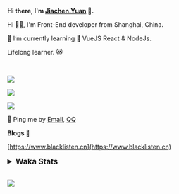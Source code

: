 <!-- <img align="right" src="https://github-readme-stats.vercel.app/api/top-langs/?username=blacklisten&layout=compact" /> -->

**Hi there, I'm [Jiachen.Yuan](https://www.blacklisten.cn) 👋.**

Hi 🙋‍♂️, I'm Front-End developer from Shanghai, China.

🌱 I’m currently learning 🥀 VueJS  React & NodeJs.

Lifelong learner. 😻

<br />

<img src="https://github-readme-stats.vercel.app/api/top-langs/?username=aaditkamat&layout=compact" /><br />

<img src="https://github-readme-stats.vercel.app/api?username=blacklisten&count_private=true&show_icons=true" /><br />

<img src="https://github-readme-stats.vercel.app/api/wakatime?username=blacklisten&layout=compact" /><br />



💬 Ping me by [Email](mailto:black_listen@163.com), [QQ](http://wpa.qq.com/msgrd?v=3&uin=756319278&site=%E5%9C%A8%E7%BA%BF%E5%AE%A2%E6%9C%8D&menu=yes)

<!-- I am Into , 🙏 -->

<!-- Javascript, Web Development, H5, MicroProgram, NodeJs, Electron... 😼 -->

<!--[![Top Langs](https://github-readme-stats.vercel.app/api/top-langs/?username=blacklisten&layout=compact)](https://github.com/anuraghazra/github-readme-stats)-->

<!--![ReadMe Card](https://github-readme-stats.vercel.app/api?username=blacklisten&show_icons=true&theme=radical)-->

**Blogs 🌱**

[https://www.blacklisten.cn](https://www.blacklisten.cn)

<details>
 <summary style="font-size:1.25em"><strong>Waka Stats </strong></summary><br>
<!--START_SECTION:waka-->
![Profile Views](http://img.shields.io/badge/Profile%20Views-1-blue)

**🐱 My GitHub Data** 

> 🏆 3 Contributions in the Year 2022
 > 
> 📦 258.6 kB Used in GitHub's Storage 
 > 
> 💼 Opted to Hire
 > 
> 📜 48 Public Repositories 
 > 
> 🔑 4 Private Repositories  
 > 
**I'm an Early 🐤** 

```text
🌞 Morning    15 commits     ██░░░░░░░░░░░░░░░░░░░░░░░   8.57% 
🌆 Daytime    103 commits    ██████████████░░░░░░░░░░░   58.86% 
🌃 Evening    57 commits     ████████░░░░░░░░░░░░░░░░░   32.57% 
🌙 Night      0 commits      ░░░░░░░░░░░░░░░░░░░░░░░░░   0.0%

```
📅 **I'm Most Productive on Thursday** 

```text
Monday       32 commits     ████░░░░░░░░░░░░░░░░░░░░░   18.29% 
Tuesday      19 commits     ██░░░░░░░░░░░░░░░░░░░░░░░   10.86% 
Wednesday    34 commits     ████░░░░░░░░░░░░░░░░░░░░░   19.43% 
Thursday     47 commits     ██████░░░░░░░░░░░░░░░░░░░   26.86% 
Friday       39 commits     █████░░░░░░░░░░░░░░░░░░░░   22.29% 
Saturday     3 commits      ░░░░░░░░░░░░░░░░░░░░░░░░░   1.71% 
Sunday       1 commits      ░░░░░░░░░░░░░░░░░░░░░░░░░   0.57%

```


📊 **This Week I Spent My Time On** 

```text
⌚︎ Time Zone: Asia/Shanghai

💬 Programming Languages: 
TypeScript               13 hrs 51 mins      █████████████████░░░░░░░░   68.85% 
JSON                     3 hrs 48 mins       ████░░░░░░░░░░░░░░░░░░░░░   18.92% 
JavaScript               1 hr 6 mins         █░░░░░░░░░░░░░░░░░░░░░░░░   5.5% 
Vue.js                   34 mins             ░░░░░░░░░░░░░░░░░░░░░░░░░   2.85% 
LESS                     16 mins             ░░░░░░░░░░░░░░░░░░░░░░░░░   1.36%

🔥 Editors: 
VS Code                  20 hrs 7 mins       █████████████████████████   100.0%

🐱‍💻 Projects: 
AppAgentAdminMetaWeb     12 hrs 43 mins      ███████████████░░░░░░░░░░   63.2% 
AppCountyAgentWeb        2 hrs 42 mins       ███░░░░░░░░░░░░░░░░░░░░░░   13.45% 
BackOhoPackages          2 hrs 28 mins       ███░░░░░░░░░░░░░░░░░░░░░░   12.31% 
fast-vue3                51 mins             █░░░░░░░░░░░░░░░░░░░░░░░░   4.25% 
AppAgentAdminWeb         46 mins             █░░░░░░░░░░░░░░░░░░░░░░░░   3.86%

💻 Operating System: 
Mac                      20 hrs 7 mins       █████████████████████████   100.0%

```

**I Mostly Code in JavaScript** 

```text
JavaScript               18 repos            ██████████░░░░░░░░░░░░░░░   42.86% 
Vue                      11 repos            ██████░░░░░░░░░░░░░░░░░░░   26.19% 
TypeScript               6 repos             ███░░░░░░░░░░░░░░░░░░░░░░   14.29% 
HTML                     4 repos             ██░░░░░░░░░░░░░░░░░░░░░░░   9.52% 
CSS                      1 repo              ░░░░░░░░░░░░░░░░░░░░░░░░░   2.38%

```


**Timeline**

![Chart not found](https://raw.githubusercontent.com/blacklisten/blacklisten/master/charts/bar_graph.png) 


 Last Updated on 26/02/2022 18:43:47 UTC
<!--END_SECTION:waka-->
</details>

<br />

<!--
**blacklisten/blacklisten** is a ✨ _special_ ✨ repository because its `README.md` (this file) appears on your GitHub profile.

Here are some ideas to get you started:

- 🔭 I’m currently working on ...
- 🌱 I’m currently learning ...
- 👯 I’m looking to collaborate on ...
- 🤔 I’m looking for help with ...
- 💬 Ask me about ...
- 📫 How to reach me: ...
- 😄 Pronouns: ...
- ⚡ Fun fact: ...
-->

![](http://profile-counter.glitch.me/blacklisten/count.svg)
